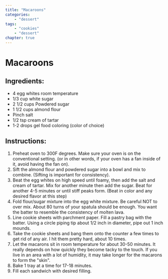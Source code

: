 ```yaml
---
title: "Macaroons"
categories:
    - "dessert"
tags: 
    - "cookies"
    - "dessert"
chapter: true
---
```

# Macaroons

## Ingredients:

- 4 egg whites room temperature
- 1/3 cup white sugar
- 2 1/2 cups Powdered sugar
- 1 1/2 cups almond flour
- Pinch salt
- 1/2 tsp cream of tartar
- 1-2 drops gel food coloring (color of choice)

## Instructions:

1. Preheat oven to 300F degrees. Make sure your oven is on the conventional setting. (or in
other words, if your oven has a fan inside of it, avoid having the fan on).
2. Sift the almond flour and powdered sugar into a bowl and mix to combine. (Sifting is
important for consistency).
3. Beat the egg whites on high speed until foamy, then add the salt and cream of tartar. Mix
for another minute then add the sugar. Beat for another 4-5 minutes or until stiff peaks
form. (Beat in color and any desired flavor at this step)
4. Fold flour/sugar mixture into the egg white mixture. Be careful NOT to over mix. About 80
turns of your spatula should be enough. You want the batter to resemble the consistency
of molten lava.
5. Line cookie sheets with parchment paper. Fill a pastry bag with the batter. Using a circle
piping tip about 1/2 inch in diameter, pipe out 1 inch mounds.
6. Take the cookie sheets and bang them onto the counter a few times to get rid of any air. I
hit them pretty hard, about 10 times.
7. Let the macarons sit in room temperature for about 30-50 minutes. It really depends on
how quickly they become tacky to the touch. If you live in an area with a lot of humidity, it
may take longer for the macarons to form the "skin".
8. Bake 1 tray at a time for 17-18 minutes.
9. Fill each sandwich with desired filling.
